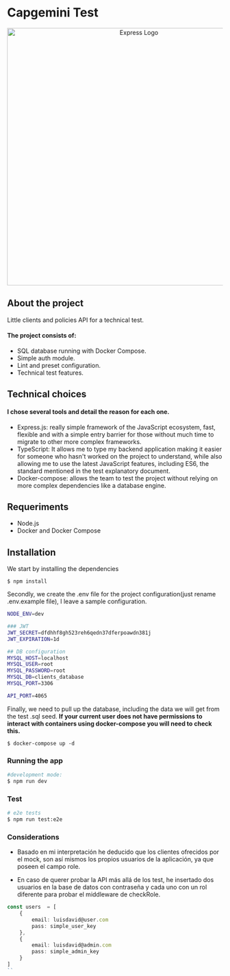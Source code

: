# Capgemini Test

<p align="center">
  <img src="https://w7.pngwing.com/pngs/212/722/png-transparent-web-development-express-js-javascript-software-framework-laravel-world-wide-web-purple-blue-text.png" width="600" alt="Express Logo" />
</p>

## About the project
Little clients and policies API for a technical test.

#### The project consists of:
* SQL database running with Docker Compose.
* Simple auth module.
* Lint and preset configuration.
* Technical test features.


## Technical choices

#### I chose several tools and detail the reason for each one.

- Express.js: really simple framework of the JavaScript ecosystem, fast, flexible and with a simple entry barrier for those without much time to migrate to other more complex frameworks.
- TypeScript: It allows me to type my backend application making it easier for someone who hasn't worked on the project to understand, while also allowing me to use the latest JavaScript features, including ES6, the standard mentioned in the test explanatory document.
- Docker-compose: allows the team to test the project without relying on more complex dependencies like a database engine.


## Requeriments
- Node.js
- Docker and Docker Compose




## Installation

We start by installing the dependencies


```
$ npm install
```

Secondly, we create the .env file for the project configuration(just rename .env.example file), I leave a sample configuration.

```bash
NODE_ENV=dev

### JWT
JWT_SECRET=dfdhhf8gh523reh6qedn37dferpoawdn381j
JWT_EXPIRATION=1d

## DB configuration
MYSQL_HOST=localhost
MYSQL_USER=root
MYSQL_PASSWORD=root
MYSQL_DB=clients_database
MYSQL_PORT=3306

API_PORT=4065
```

Finally, we need to pull up the database, including the data we will get from the test .sql seed.
**If your current user does not have permissions to interact with containers using docker-compose you will need to check this.** 

```
$ docker-compose up -d
```

### Running the app
```bash
#development mode:
$ npm run dev
```


### Test

```bash
# e2e tests
$ npm run test:e2e
```


### Considerations
- Basado en mi interpretación he deducido que los clientes ofrecidos por el mock, son así mismos los propios usuarios de la aplicación, ya que poseen el campo role.

- En caso de querer probar la API más allá de los test, he insertado dos usuarios en la base de datos con contraseña y cada uno con un rol diferente para probar el middleware de checkRole.
```typescript
const users  = [
    {
        email: luisdavid@user.com
        pass: simple_user_key
    },
    {
        email: luisdavid@admin.com
        pass: simple_admin_key
    }
]
``